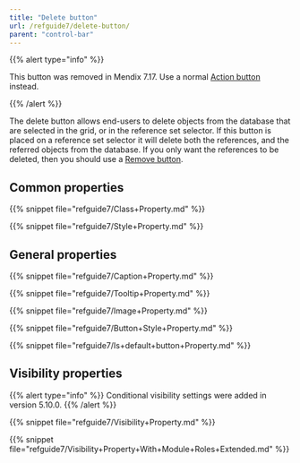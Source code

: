```yaml
---
title: "Delete button"
url: /refguide7/delete-button/
parent: "control-bar"
---
```


{{% alert type="info" %}}

This button was removed in Mendix 7.17. Use a normal [Action button](/refguide7/action-button/) instead.

{{% /alert %}}

The delete button allows end-users to delete objects from the database that are selected in the grid, or in the reference set selector. If this button is placed on a reference set selector it will delete both the references, and the referred objects from the database. If you only want the references to be deleted, then you should use a [Remove button](/refguide7/remove-button/).

## Common properties

{{% snippet file="refguide7/Class+Property.md" %}}

{{% snippet file="refguide7/Style+Property.md" %}}

## General properties

{{% snippet file="refguide7/Caption+Property.md" %}}

{{% snippet file="refguide7/Tooltip+Property.md" %}}

{{% snippet file="refguide7/Image+Property.md" %}}

{{% snippet file="refguide7/Button+Style+Property.md" %}}

{{% snippet file="refguide7/Is+default+button+Property.md" %}}

## Visibility properties

{{% alert type="info" %}}
Conditional visibility settings were added in version 5.10.0.
{{% /alert %}}

{{% snippet file="refguide7/Visibility+Property.md" %}}

{{% snippet file="refguide7/Visibility+Property+With+Module+Roles+Extended.md" %}}
